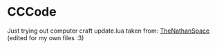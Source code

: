 # CCCode
Just trying out computer craft
update.lua taken from: [TheNathanSpace](https://github.com/TheNathanSpace/CC-Programs) (edited for my own files :3)

